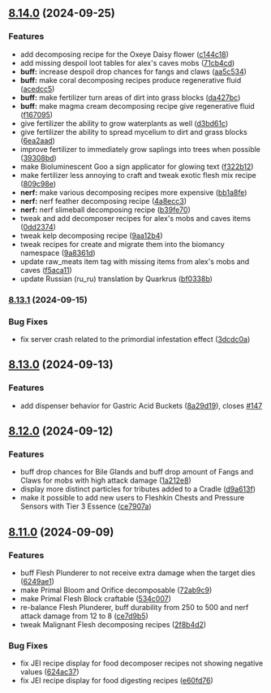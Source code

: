 ## [8.14.0](https://github.com/Elenterius/Biomancy/compare/1.20.1-v2.8.13.1...1.20.1-v2.8.14.0) (2024-09-25)


### Features

* add decomposing recipe for the Oxeye Daisy flower ([c144c18](https://github.com/Elenterius/Biomancy/commit/c144c185e282f0fcb2d380be2524c75304135ae6))
* add missing despoil loot tables for alex's caves mobs ([71cb4cd](https://github.com/Elenterius/Biomancy/commit/71cb4cd7de83bd73ccef42fe82d59e95e1b2fd2d))
* **buff:** increase despoil drop chances for fangs and claws ([aa5c534](https://github.com/Elenterius/Biomancy/commit/aa5c5349aa7d180d5bf9778a313e8f12e10fdb61))
* **buff:** make coral decomposing recipes produce regenerative fluid ([acedcc5](https://github.com/Elenterius/Biomancy/commit/acedcc5719baf83e2b104d648ea1c80592b60f82))
* **buff:** make fertilizer turn areas of dirt into grass blocks ([da427bc](https://github.com/Elenterius/Biomancy/commit/da427bc6f9b03bb62588ca306dfbc25ef08e7d1e))
* **buff:** make magma cream decomposing recipe give regenerative fluid ([f167095](https://github.com/Elenterius/Biomancy/commit/f1670952cb6a3d4045c403bf0a8d545439a54793))
* give fertilizer the ability to grow waterplants as well ([d3bd61c](https://github.com/Elenterius/Biomancy/commit/d3bd61ced90e3a2e8fc46653bae4a55cb2af5b46))
* give fertilizer the ability to spread mycelium to dirt and grass blocks ([6ea2aad](https://github.com/Elenterius/Biomancy/commit/6ea2aad23078118d7b44a032ec38806aaa414359))
* improve fertilizer to immediately grow saplings into trees when possible ([39308bd](https://github.com/Elenterius/Biomancy/commit/39308bd460944bd623c6c11124800fb2e5a3c110))
* make Bioluminescent Goo a sign applicator for glowing text ([f322b12](https://github.com/Elenterius/Biomancy/commit/f322b122358d1808f17789f763e019ede1a7ddc1))
* make fertilizer less annoying to craft and tweak exotic flesh mix recipe ([809c98e](https://github.com/Elenterius/Biomancy/commit/809c98e3e83a81e4edcd2ce9842c4fd61547bb6c))
* **nerf:** make various decomposing recipes more expensive ([bb1a8fe](https://github.com/Elenterius/Biomancy/commit/bb1a8fe1e532c777e289602772c676269543c0a8))
* **nerf:** nerf feather decomposing recipe ([4a8ecc3](https://github.com/Elenterius/Biomancy/commit/4a8ecc39bbb54a4776d85fdc45b7f248e3d4ca06))
* **nerf:** nerf slimeball decomposing recipe ([b39fe70](https://github.com/Elenterius/Biomancy/commit/b39fe70061f7c595665672f169f7b2667d5d5311))
* tweak and add decomposer recipes for alex's mobs and caves items ([0dd2374](https://github.com/Elenterius/Biomancy/commit/0dd237474b06c3ac63642ab8eeeeb3bf2921b435))
* tweak kelp decomposing recipe ([9aa12b4](https://github.com/Elenterius/Biomancy/commit/9aa12b4da5d346b78913219670ca1fcb69dad3d6))
* tweak recipes for create and migrate them into the biomancy namespace ([9a8361d](https://github.com/Elenterius/Biomancy/commit/9a8361d73f73bcefad97f043f57b0a652839aed2))
* update raw_meats item tag with missing items from alex's mobs and caves ([f5aca11](https://github.com/Elenterius/Biomancy/commit/f5aca11f226b29a21ac5bab78e38a63a2d712f52))
* update Russian (ru_ru) translation by Quarkrus ([bf0338b](https://github.com/Elenterius/Biomancy/commit/bf0338b0a97ca89a4c84b5e891e54dbf8679b508))

### [8.13.1](https://github.com/Elenterius/Biomancy/compare/1.20.1-v2.8.13.0...1.20.1-v2.8.13.1) (2024-09-15)


### Bug Fixes

* fix server crash related to the primordial infestation effect ([3dcdc0a](https://github.com/Elenterius/Biomancy/commit/3dcdc0a10d3e14712bf577dbf2c5a5c6c0cbd6e5))

## [8.13.0](https://github.com/Elenterius/Biomancy/compare/1.20.1-v2.8.12.0...1.20.1-v2.8.13.0) (2024-09-13)


### Features

* add dispenser behavior for Gastric Acid Buckets ([8a29d19](https://github.com/Elenterius/Biomancy/commit/8a29d192d5bcdd8d68d48ebb3237205a3a0439c2)), closes [#147](https://github.com/Elenterius/Biomancy/issues/147)

## [8.12.0](https://github.com/Elenterius/Biomancy/compare/1.20.1-v2.8.11.0...1.20.1-v2.8.12.0) (2024-09-12)


### Features

* buff drop chances for Bile Glands and buff drop amount of Fangs and Claws for mobs with high attack damage ([1a212e8](https://github.com/Elenterius/Biomancy/commit/1a212e87b9c0a3fb3c41df4145e71b20290bcb07))
* display more distinct particles for tributes added to a Cradle ([d9a613f](https://github.com/Elenterius/Biomancy/commit/d9a613f4b5935d5a9e26ecdb54012d3ab95bdf3a))
* make it possible to add new users to Fleshkin Chests and Pressure Sensors with Tier 3 Essence ([ce7907a](https://github.com/Elenterius/Biomancy/commit/ce7907aee596869d36df8e45f4d29a386a97bf83))

## [8.11.0](https://github.com/Elenterius/Biomancy/compare/1.20.1-v2.8.10.0...1.20.1-v2.8.11.0) (2024-09-09)


### Features

* buff Flesh Plunderer to not receive extra damage when the target dies ([6249ae1](https://github.com/Elenterius/Biomancy/commit/6249ae186440acb332b1c4fbbea3e0783339392c))
* make Primal Bloom and Orifice decomposable ([72ab9c9](https://github.com/Elenterius/Biomancy/commit/72ab9c95540fdd2578d340baae80896f1368200a))
* make Primal Flesh Block craftable ([534c007](https://github.com/Elenterius/Biomancy/commit/534c007cd745c4179adf6ad0e3b666c1a202da26))
* re-balance Flesh Plunderer, buff durability from 250 to 500 and nerf attack damage from 12 to 8 ([ce7d9b5](https://github.com/Elenterius/Biomancy/commit/ce7d9b549fa6b30a85fafd239107345301d1ec4d))
* tweak Malignant Flesh decomposing recipes ([2f8b4d2](https://github.com/Elenterius/Biomancy/commit/2f8b4d2f4074f436ecdeff9f664d0f254bf59436))


### Bug Fixes

* fix JEI recipe display for food decomposer recipes not showing negative values ([624ac37](https://github.com/Elenterius/Biomancy/commit/624ac373d79fb10bfb5f217e50059196fc82e057))
* fix JEI recipe display for food digesting recipes ([e60fd76](https://github.com/Elenterius/Biomancy/commit/e60fd76b4f5fa441f74b0299951f6de2b2507854))

